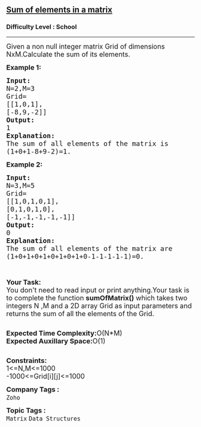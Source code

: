 <h2><a href="https://practice.geeksforgeeks.org/problems/sum-of-elements-in-a-matrix2000/1?page=3&difficulty[]=-2&sortBy=submissions">Sum of elements in a matrix</a></h2><h3>Difficulty Level : School</h3><hr><div class="problems_problem_content__Xm_eO"><p><span style="font-size:18px">Given a non null integer matrix Grid of dimensions NxM.Calculate the sum of its elements.</span></p>

<p><span style="font-size:18px"><strong>Example 1:</strong></span></p>

<pre><span style="font-size:18px"><strong>Input:</strong>
N=2,M=3
Grid=
[[1,0,1],
[-8,9,-2]]
<strong>Output:</strong>
1
<strong>Explanation:</strong>
The sum of all elements of the matrix is 
(1+0+1-8+9-2)=1.</span></pre>

<p><span style="font-size:18px"><strong>Example 2:</strong></span></p>

<pre><span style="font-size:18px"><strong>Input:</strong>
N=3,M=5
Grid=
[[1,0,1,0,1],
[0,1,0,1,0],
[-1,-1,-1,-1,-1]]
<strong>Output:</strong>
0
<strong>Explanation:</strong>
The sum of all elements of the matrix are
(1+0+1+0+1+0+1+0+1+0-1-1-1-1-1)=0.</span></pre>

<p><br>
<br>
<span style="font-size:18px"><strong>Your Task:</strong><br>
You don't need to read input or print anything.Your task is to complete the function <strong>sumOfMatrix()</strong> which takes two integers N ,M and a 2D array Grid as input parameters and returns the sum of all the elements of the Grid.</span></p>

<p><br>
<span style="font-size:18px"><strong>Expected Time Complexity:</strong>O(N*M)<br>
<strong>Expected Auxillary Space:</strong>O(1)</span></p>

<p><br>
<span style="font-size:18px"><strong>Constraints:</strong><br>
1&lt;=N,M&lt;=1000<br>
-1000&lt;=Grid[i][j]&lt;=1000</span></p>
</div><p><span style=font-size:18px><strong>Company Tags : </strong><br><code>Zoho</code>&nbsp;<br><p><span style=font-size:18px><strong>Topic Tags : </strong><br><code>Matrix</code>&nbsp;<code>Data Structures</code>&nbsp;